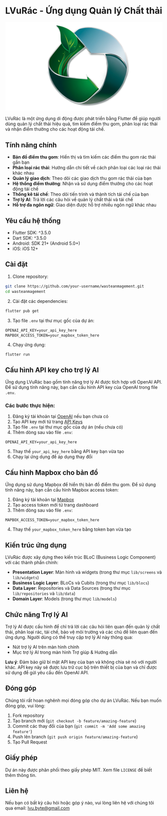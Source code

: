 # LVuRác - Ứng dụng Quản lý Chất thải

![Logo](assets/images/logo.png)

LVuRác là một ứng dụng di động được phát triển bằng Flutter để giúp người dùng quản lý chất thải hiệu quả, tìm kiếm điểm thu gom, phân loại rác thải và nhận điểm thưởng cho các hoạt động tái chế.

## Tính năng chính

- **Bản đồ điểm thu gom**: Hiển thị và tìm kiếm các điểm thu gom rác thải gần bạn
- **Phân loại rác thải**: Hướng dẫn chi tiết về cách phân loại các loại rác thải khác nhau
- **Quản lý giao dịch**: Theo dõi các giao dịch thu gom rác thải của bạn
- **Hệ thống điểm thưởng**: Nhận và sử dụng điểm thưởng cho các hoạt động tái chế
- **Thống kê tái chế**: Theo dõi tiến trình và thành tích tái chế của bạn
- **Trợ lý AI**: Trả lời các câu hỏi về quản lý chất thải và tái chế
- **Hỗ trợ đa ngôn ngữ**: Giao diện được hỗ trợ nhiều ngôn ngữ khác nhau

## Yêu cầu hệ thống

- Flutter SDK: ^3.5.0
- Dart SDK: ^3.5.0
- Android: SDK 21+ (Android 5.0+)
- iOS: iOS 12+

## Cài đặt

1. Clone repository:

```bash
git clone https://github.com/your-username/wasteanmagement.git
cd wasteanmagement
```

2. Cài đặt các dependencies:

```bash
flutter pub get
```

3. Tạo file `.env` tại thư mục gốc của dự án:

```
OPENAI_API_KEY=your_api_key_here
MAPBOX_ACCESS_TOKEN=your_mapbox_token_here
```

4. Chạy ứng dụng:

```bash
flutter run
```

## Cấu hình API key cho trợ lý AI

Ứng dụng LVuRác bao gồm tính năng trợ lý AI được tích hợp với OpenAI API. Để sử dụng tính năng này, bạn cần cấu hình API key của OpenAI trong file `.env`.

### Các bước thực hiện:

1. Đăng ký tài khoản tại [OpenAI](https://platform.openai.com/) nếu bạn chưa có
2. Tạo API key mới từ trang [API Keys](https://platform.openai.com/api-keys)
3. Tạo file `.env` tại thư mục gốc của dự án (nếu chưa có)
4. Thêm dòng sau vào file `.env`:

```
OPENAI_API_KEY=your_api_key_here
```

5. Thay thế `your_api_key_here` bằng API key bạn vừa tạo
6. Chạy lại ứng dụng để áp dụng thay đổi

## Cấu hình Mapbox cho bản đồ

Ứng dụng sử dụng Mapbox để hiển thị bản đồ điểm thu gom. Để sử dụng tính năng này, bạn cần cấu hình Mapbox access token:

1. Đăng ký tài khoản tại [Mapbox](https://www.mapbox.com/)
2. Tạo access token mới từ trang dashboard
3. Thêm dòng sau vào file `.env`:

```
MAPBOX_ACCESS_TOKEN=your_mapbox_token_here
```

4. Thay thế `your_mapbox_token_here` bằng token bạn vừa tạo

## Kiến trúc ứng dụng

LVuRác được xây dựng theo kiến trúc BLoC (Business Logic Component) với các thành phần chính:

- **Presentation Layer**: Màn hình và widgets (trong thư mục `lib/screens` và `lib/widgets`)
- **Business Logic Layer**: BLoCs và Cubits (trong thư mục `lib/blocs`)
- **Data Layer**: Repositories và Data Sources (trong thư mục `lib/repositories` và `lib/data`)
- **Domain Layer**: Models (trong thư mục `lib/models`)

## Chức năng Trợ lý AI

Trợ lý AI được cấu hình để chỉ trả lời các câu hỏi liên quan đến quản lý chất thải, phân loại rác, tái chế, bảo vệ môi trường và các chủ đề liên quan đến ứng dụng. Người dùng có thể truy cập trợ lý AI này thông qua:

- Nút trợ lý AI trên màn hình chính
- Mục trợ lý AI trong màn hình Trợ giúp & Hướng dẫn

**Lưu ý**: Đảm bảo giữ bí mật API key của bạn và không chia sẻ nó với người khác. API key này sẽ được lưu trữ cục bộ trên thiết bị của bạn và chỉ được sử dụng để gửi yêu cầu đến OpenAI API.

## Đóng góp

Chúng tôi rất hoan nghênh mọi đóng góp cho dự án LVuRác. Nếu bạn muốn đóng góp, vui lòng:

1. Fork repository
2. Tạo branch mới (`git checkout -b feature/amazing-feature`)
3. Commit các thay đổi của bạn (`git commit -m 'Add some amazing feature'`)
4. Push lên branch (`git push origin feature/amazing-feature`)
5. Tạo Pull Request

## Giấy phép

Dự án này được phân phối theo giấy phép MIT. Xem file `LICENSE` để biết thêm thông tin.

## Liên hệ

Nếu bạn có bất kỳ câu hỏi hoặc góp ý nào, vui lòng liên hệ với chúng tôi qua email: lvu.byte@gmail.com
